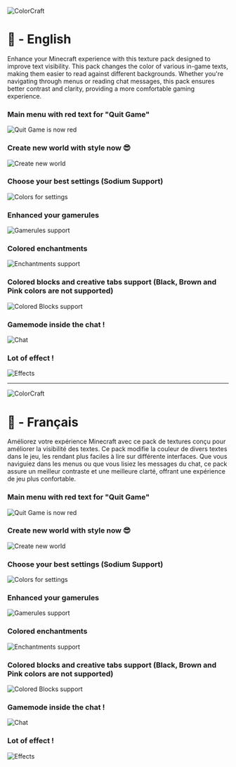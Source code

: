 ![ColorCraft](https://github.com/JustArthur/ColorCraft/blob/main/images/banner.png?raw=true)
# 🦅 - English

Enhance your Minecraft experience with this texture pack designed to improve text visibility. This pack changes the color of various in-game texts, making them easier to read against different backgrounds. Whether you're navigating through menus or reading chat messages, this pack ensures better contrast and clarity, providing a more comfortable gaming experience.

### Main menu with red text for "Quit Game"
![Quit Game is now red](https://github.com/JustArthur/ColorCraft/blob/main/images/en/CreateWorld_en.png?raw=true)

### Create new world with style now 😎
![Create new world](https://github.com/JustArthur/ColorCraft/blob/main/images/en/CreateWorld_en.png?raw=true)

### Choose your best settings (Sodium Support)
![Colors for settings](https://github.com/JustArthur/ColorCraft/blob/main/images/en/Settings_en.png?raw=true)

### Enhanced your gamerules
![Gamerules support](https://github.com/JustArthur/ColorCraft/blob/main/images/en/Gamerules_en.png?raw=true)

### Colored enchantments
![Enchantments support](https://github.com/JustArthur/ColorCraft/blob/main/images/en/Enchantment_en.png?raw=true)

### Colored blocks and creative tabs support (Black, Brown and Pink colors are not supported)
![Colored Blocks support](https://github.com/JustArthur/ColorCraft/blob/main/images/en/CreativeTabs_en.png?raw=true)

### Gamemode inside the chat !
![Chat](https://github.com/JustArthur/ColorCraft/blob/main/images/en/Gamemode_en.png?raw=true)

### Lot of effect !
![Effects](https://github.com/JustArthur/ColorCraft/blob/main/images/en/EffectSupport_en.png?raw=true)


---
![ColorCraft](https://github.com/JustArthur/ColorCraft/blob/main/images/banner.png?raw=true)
# 🥖 - Français

Améliorez votre expérience Minecraft avec ce pack de textures conçu pour améliorer la visibilité des textes. Ce pack modifie la couleur de divers textes dans le jeu, les rendant plus faciles à lire sur différente interfaces. Que vous naviguiez dans les menus ou que vous lisiez les messages du chat, ce pack assure un meilleur contraste et une meilleure clarté, offrant une expérience de jeu plus confortable.

### Main menu with red text for "Quit Game"
![Quit Game is now red](https://github.com/JustArthur/ColorCraft/blob/main/images/fr/MainMenu_fr.png?raw=true)

### Create new world with style now 😎
![Create new world](https://github.com/JustArthur/ColorCraft/blob/main/images/fr/CreateWorld_fr.png?raw=true)

### Choose your best settings (Sodium Support)
![Colors for settings](https://github.com/JustArthur/ColorCraft/blob/main/images/fr/Settings_fr.png?raw=true)

### Enhanced your gamerules
![Gamerules support](https://github.com/JustArthur/ColorCraft/blob/main/images/fr/Gamerules_fr.png?raw=true)

### Colored enchantments
![Enchantments support](https://github.com/JustArthur/ColorCraft/blob/main/images/fr/Enchantment_fr.png?raw=true)

### Colored blocks and creative tabs support (Black, Brown and Pink colors are not supported)
![Colored Blocks support](https://github.com/JustArthur/ColorCraft/blob/main/images/fr/CreativeTabs_fr.png?raw=true)

### Gamemode inside the chat !
![Chat](https://github.com/JustArthur/ColorCraft/blob/main/images/fr/Gamemode_fr.png?raw=true)

### Lot of effect !
![Effects](https://github.com/JustArthur/ColorCraft/blob/main/images/fr/EffectSupport_fr.png?raw=true)